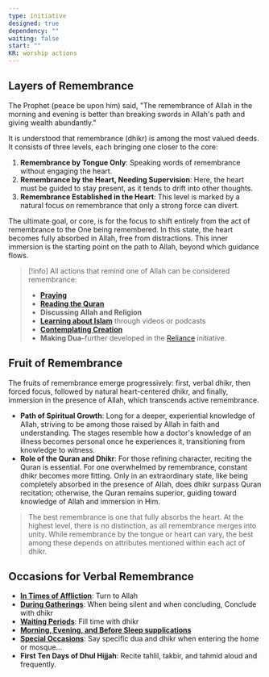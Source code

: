 ```yaml
---
type: initiative
designed: true
dependency: ""
waiting: false
start: ""
KR: worship actions
---
```


## Layers of Remembrance

The Prophet (peace be upon him) said, "The remembrance of Allah in the morning and evening is better than breaking swords in Allah's path and giving wealth abundantly."

It is understood that remembrance (dhikr) is among the most valued deeds. It consists of three levels, each bringing one closer to the core:

1. **Remembrance by Tongue Only**: Speaking words of remembrance without engaging the heart.
2. **Remembrance by the Heart, Needing Supervision**: Here, the heart must be guided to stay present, as it tends to drift into other thoughts.
3. **Remembrance Established in the Heart**: This level is marked by a natural focus on remembrance that only a strong force can divert.

The ultimate goal, or core, is for the focus to shift entirely from the act of remembrance to the One being remembered. In this state, the heart becomes fully absorbed in Allah, free from distractions. This inner immersion is the starting point on the path to Allah, beyond which guidance flows.

> [!info] All actions that remind one of Allah can be considered remembrance:
> 
> 
> * [**Praying**](assets/RTJ/Initiatives/worship/Praying.md)
> * [**Reading the Quran**](assets/RTJ/Initiatives/worship/Reciting%20the%20quran.md)
> * **Discussing Allah and Religion**
> * [**Learning about Islam**](Processes/Build%20knowledge%20in%20free%20time.md) through videos or podcasts
> * [**Contemplating Creation**](Processes/Contemplate%20the%20creation.md)
> * **Making Dua**–further developed in the [Reliance](assets/RTJ/Initiatives/good%20traits/Reliance.md) initiative.


## Fruit of Remembrance

The fruits of remembrance emerge progressively: first, verbal dhikr, then forced focus, followed by natural heart-centered dhikr, and finally, immersion in the presence of Allah, which transcends active remembrance.

* **Path of Spiritual Growth**: Long for a deeper, experiential knowledge of Allah, striving to be among those raised by Allah in faith and understanding. The stages resemble how a doctor's knowledge of an illness becomes personal once he experiences it, transitioning from knowledge to witness.
* **Role of the Quran and Dhikr**: For those refining character, reciting the Quran is essential. For one overwhelmed by remembrance, constant dhikr becomes more fitting. Only in an extraordinary state, like being completely absorbed in the presence of Allah, does dhikr surpass Quran recitation; otherwise, the Quran remains superior, guiding toward knowledge of Allah and immersion in Him.

> The best remembrance is one that fully absorbs the heart. At the highest level, there is no distinction, as all remembrance merges into unity. While remembrance by the tongue or heart can vary, the best among these depends on attributes mentioned within each act of dhikr.

## Occasions for Verbal Remembrance

* [**In Times of Affliction**](Processes/Attitude%20in%20affliction.md): Turn to Allah
* [**During Gatherings**](Processes/Speak%20purposefully%20or%20maintain%20silence.md): When being silent and when concluding, Conclude with dhikr
* [**Waiting Periods**](Processes/Fill%20up%20most%20of%20your%20time%20with%20dhikr.md): Fill time with dhikr
* [**Morning, Evening, and Before Sleep supplications**](Processes/Say%20morning,%20evening%20and%20before%20sleeping%20supplications.md)
* [**Special Occasions**](Processes/Say%20special%20sayings%20in%20special%20occasions.md): Say specific dua and dhikr when entering the home or mosque…
* **First Ten Days of Dhul Hijjah**: Recite tahlil, takbir, and tahmid aloud and frequently.
